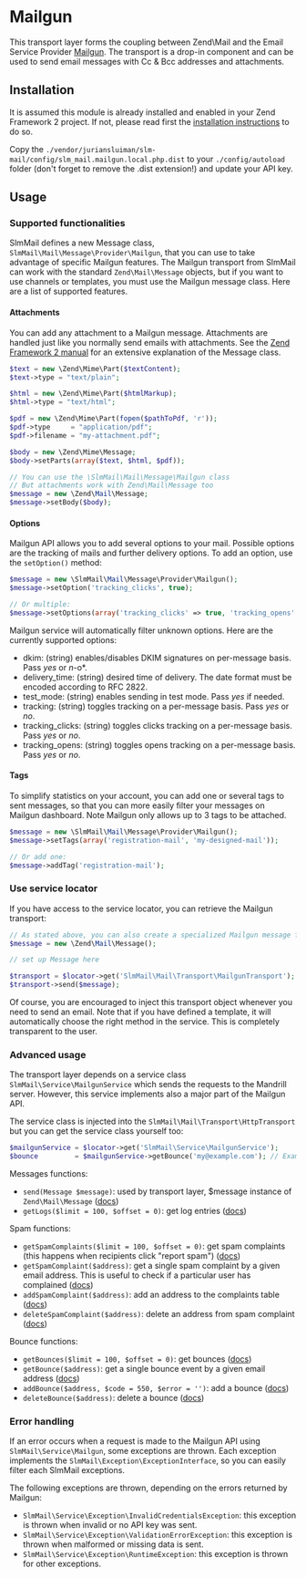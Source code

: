 Mailgun
========

This transport layer forms the coupling between Zend\Mail and the Email Service Provider [Mailgun](http://www.mailgun.com).
The transport is a drop-in component and can be used to send email messages with Cc & Bcc addresses and attachments.

Installation
------------

It is assumed this module is already installed and enabled in your Zend Framework 2 project. If not, please read first the [installation instructions](../README.md) to do so.

Copy the `./vendor/juriansluiman/slm-mail/config/slm_mail.mailgun.local.php.dist` to your `./config/autoload` folder (don't
forget to remove the .dist extension!) and update your API key.

Usage
-----

### Supported functionalities

SlmMail defines a new Message class, `SlmMail\Mail\Message\Provider\Mailgun`, that you can use to take advantage of
specific Mailgun features. The Mailgun transport from SlmMail can work with the standard `Zend\Mail\Message` objects, but if you want to use channels or templates, you must use the Mailgun message class. Here are a list of supported features.

#### Attachments

You can add any attachment to a Mailgun message. Attachments are handled just like you normally send emails with attachments. See the [Zend Framework 2 manual](http://framework.zend.com/manual/2.0/en/modules/zend.mail.message.html) for an extensive explanation of the Message class.

```php
$text = new \Zend\Mime\Part($textContent);
$text->type = "text/plain";

$html = new \Zend\Mime\Part($htmlMarkup);
$html->type = "text/html";

$pdf = new \Zend\Mime\Part(fopen($pathToPdf, 'r'));
$pdf->type     = "application/pdf";
$pdf->filename = "my-attachment.pdf";

$body = new \Zend\Mime\Message;
$body->setParts(array($text, $html, $pdf));

// You can use the \SlmMail\Mail\Message\Mailgun class
// But attachments work with Zend\Mail\Message too
$message = new \Zend\Mail\Message;
$message->setBody($body);
```

#### Options

Mailgun API allows you to add several options to your mail. Possible options are the tracking of mails and further delivery options. To add an option, use the `setOption()` method:

```php
$message = new \SlmMail\Mail\Message\Provider\Mailgun();
$message->setOption('tracking_clicks', true);

// Or multiple:
$message->setOptions(array('tracking_clicks' => true, 'tracking_opens' => true));
```

Mailgun service will automatically filter unknown options. Here are the currently supported options:

* dkim: (string) enables/disables DKIM signatures on per-message basis. Pass *yes* or *n*-o*.
* delivery_time: (string) desired time of delivery. The date format must be encoded according to RFC 2822.
* test_mode: (string) enables sending in test mode. Pass *yes* if needed.
* tracking: (string) toggles tracking on a per-message basis. Pass *yes* or *no*.
* tracking_clicks: (string) toggles clicks tracking on a per-message basis. Pass *yes* or *no*.
* tracking_opens: (string) toggles opens tracking on a per-message basis. Pass *yes* or *no*.

#### Tags

To simplify statistics on your account, you can add one or several tags to sent messages, so that you
can more easily filter your messages on Mailgun dashboard. Note Mailgun only allows up to 3 tags to be
attached.

```php
$message = new \SlmMail\Mail\Message\Provider\Mailgun();
$message->setTags(array('registration-mail', 'my-designed-mail'));

// Or add one:
$message->addTag('registration-mail');
```

### Use service locator

If you have access to the service locator, you can retrieve the Mailgun transport:

```php
// As stated above, you can also create a specialized Mailgun message for more features
$message = new \Zend\Mail\Message();

// set up Message here

$transport = $locator->get('SlmMail\Mail\Transport\MailgunTransport');
$transport->send($message);
```

Of course, you are encouraged to inject this transport object whenever you need to send an email. Note that if you
have defined a template, it will automatically choose the right method in the service. This is completely transparent
to the user.

### Advanced usage

The transport layer depends on a service class `SlmMail\Service\MailgunService` which sends the requests to the Mandrill
server. However, this service implements also a major part of the Mailgun API.

The service class is injected into the `SlmMail\Mail\Transport\HttpTransport` but you can get the service class yourself too:

```php
$mailgunService = $locator->get('SlmMail\Service\MailgunService');
$bounce         = $mailgunService->getBounce('my@example.com'); // Example
```

Messages functions:

* `send(Message $message)`: used by transport layer, $message instance of `Zend\Mail\Message` ([docs](http://help.postageapp.com/kb/api/send_message))
* `getLogs($limit = 100, $offset = 0)`: get log entries ([docs](http://documentation.mailgun.com/api-logs.html))

Spam functions:

* `getSpamComplaints($limit = 100, $offset = 0)`: get spam complaints (this happens when recipients click "report spam") ([docs](http://documentation.mailgun.com/api-complaints.html))
* `getSpamComplaint($address)`: get a single spam complaint by a given email address. This is useful to check if a particular user has complained ([docs](http://documentation.mailgun.com/api-complaints.htmls))
* `addSpamComplaint($address)`: add an address to the complaints table ([docs](http://documentation.mailgun.com/api-complaints.html))
* `deleteSpamComplaint($address)`: delete an address from spam complaint ([docs](http://documentation.mailgun.com/api-complaints.html))

Bounce functions:

* `getBounces($limit = 100, $offset = 0)`: get bounces ([docs](http://documentation.mailgun.com/api-bounces.html))
* `getBounce($address)`: get a single bounce event by a given email address ([docs](http://documentation.mailgun.com/api-bounces.html))
* `addBounce($address, $code = 550, $error = '')`: add a bounce ([docs](http://documentation.mailgun.com/api-bounces.html))
* `deleteBounce($address)`: delete a bounce ([docs](http://documentation.mailgun.com/api-bounces.html))

### Error handling

If an error occurs when a request is made to the Mailgun API using `SlmMail\Service\Mailgun`, some exceptions
are thrown. Each exception implements the `SlmMail\Exception\ExceptionInterface`, so you can easily filter each SlmMail
exceptions.

The following exceptions are thrown, depending on the errors returned by Mailgun:

* `SlmMail\Service\Exception\InvalidCredentialsException`: this exception is thrown when invalid or no API key was sent.
* `SlmMail\Service\Exception\ValidationErrorException`: this exception is thrown when malformed or missing data is sent.
* `SlmMail\Service\Exception\RuntimeException`: this exception is thrown for other exceptions.
